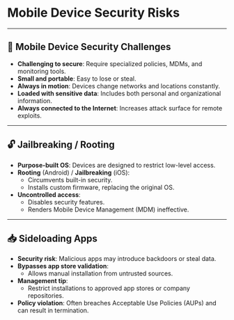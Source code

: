 # Mobile Device Security Risks

---

## 📱 Mobile Device Security Challenges

- **Challenging to secure**: Require specialized policies, MDMs, and monitoring tools.
- **Small and portable**: Easy to lose or steal.
- **Always in motion**: Devices change networks and locations constantly.
- **Loaded with sensitive data**: Includes both personal and organizational information.
- **Always connected to the Internet**: Increases attack surface for remote exploits.

---

## 🔓 Jailbreaking / Rooting

- **Purpose-built OS**: Devices are designed to restrict low-level access.
- **Rooting** (Android) / **Jailbreaking** (iOS):
  - Circumvents built-in security.
  - Installs custom firmware, replacing the original OS.
- **Uncontrolled access**:
  - Disables security features.
  - Renders Mobile Device Management (MDM) ineffective.

---

## 📥 Sideloading Apps

- **Security risk**: Malicious apps may introduce backdoors or steal data.
- **Bypasses app store validation**:
  - Allows manual installation from untrusted sources.
- **Management tip**:
  - Restrict installations to approved app stores or company repositories.
- **Policy violation**: Often breaches Acceptable Use Policies (AUPs) and can result in termination.
